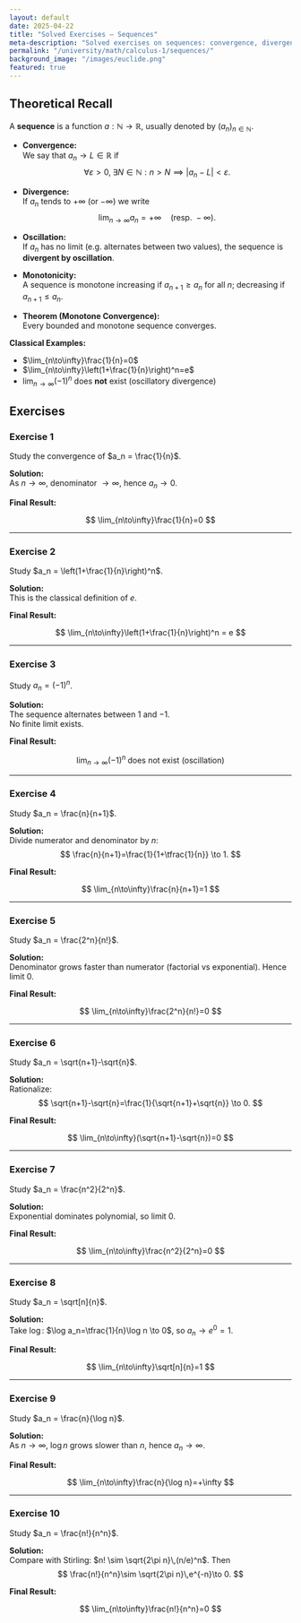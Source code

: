 ```yaml
---
layout: default
date: 2025-04-22
title: "Solved Exercises — Sequences"
meta-description: "Solved exercises on sequences: convergence, divergence, monotonicity, boundedness, and classical limits, with detailed step-by-step solutions."
permalink: "/university/math/calculus-1/sequences/"
background_image: "/images/euclide.png"
featured: true
---
```


<div class="content-box">

## Theoretical Recall

A **sequence** is a function $a:\mathbb{N} \to \mathbb{R}$, usually denoted by $(a_n)_{n\in\mathbb{N}}$.

- **Convergence:**  
  We say that $a_n \to L \in \mathbb{R}$ if  
  $$\forall \varepsilon > 0, \; \exists N \in \mathbb{N}: n > N \implies |a_n - L| < \varepsilon.$$

- **Divergence:**  
  If $a_n$ tends to $+\infty$ (or $-\infty$) we write  
  $$\lim_{n\to\infty} a_n = +\infty \quad (\text{resp. } -\infty).$$

- **Oscillation:**  
  If $a_n$ has no limit (e.g. alternates between two values), the sequence is **divergent by oscillation**.

- **Monotonicity:**  
  A sequence is monotone increasing if $a_{n+1}\ge a_n$ for all $n$; decreasing if $a_{n+1}\le a_n$.

- **Theorem (Monotone Convergence):**  
  Every bounded and monotone sequence converges.

**Classical Examples:**
- $\lim_{n\to\infty}\frac{1}{n}=0$  
- $\lim_{n\to\infty}\left(1+\frac{1}{n}\right)^n=e$  
- $\lim_{n\to\infty}(-1)^n$ does **not** exist (oscillatory divergence)

</div>

<div class="content-box">

## Exercises

### Exercise 1
Study the convergence of $a_n = \frac{1}{n}$.

**Solution:**  
As $n\to\infty$, denominator $\to\infty$, hence $a_n \to 0$.  

**Final Result:**  

$$
\lim_{n\to\infty}\frac{1}{n}=0
$$

---

### Exercise 2
Study $a_n = \left(1+\frac{1}{n}\right)^n$.

**Solution:**  
This is the classical definition of $e$.  

**Final Result:**  

$$
\lim_{n\to\infty}\left(1+\frac{1}{n}\right)^n = e
$$

---

### Exercise 3
Study $a_n = (-1)^n$.

**Solution:**  
The sequence alternates between $1$ and $-1$.  
No finite limit exists.  

**Final Result:**  

$$
\lim_{n\to\infty} (-1)^n \; \text{does not exist (oscillation)}
$$

---

### Exercise 4
Study $a_n = \frac{n}{n+1}$.

**Solution:**  
Divide numerator and denominator by $n$:  
$$
\frac{n}{n+1}=\frac{1}{1+\tfrac{1}{n}} \to 1.
$$  

**Final Result:**  

$$
\lim_{n\to\infty}\frac{n}{n+1}=1
$$

---

### Exercise 5
Study $a_n = \frac{2^n}{n!}$.

**Solution:**  
Denominator grows faster than numerator (factorial vs exponential). Hence limit $0$.  

**Final Result:**  

$$
\lim_{n\to\infty}\frac{2^n}{n!}=0
$$

---

### Exercise 6
Study $a_n = \sqrt{n+1}-\sqrt{n}$.

**Solution:**  
Rationalize:  
$$
\sqrt{n+1}-\sqrt{n}=\frac{1}{\sqrt{n+1}+\sqrt{n}} \to 0.
$$  

**Final Result:**  

$$
\lim_{n\to\infty}(\sqrt{n+1}-\sqrt{n})=0
$$

---

### Exercise 7
Study $a_n = \frac{n^2}{2^n}$.

**Solution:**  
Exponential dominates polynomial, so limit $0$.  

**Final Result:**  

$$
\lim_{n\to\infty}\frac{n^2}{2^n}=0
$$

---

### Exercise 8
Study $a_n = \sqrt[n]{n}$.

**Solution:**  
Take $\log$: $\log a_n=\tfrac{1}{n}\log n \to 0$, so $a_n\to e^0=1$.  

**Final Result:**  

$$
\lim_{n\to\infty}\sqrt[n]{n}=1
$$

---

### Exercise 9
Study $a_n = \frac{n}{\log n}$.

**Solution:**  
As $n\to\infty$, $\log n$ grows slower than $n$, hence $a_n\to\infty$.  

**Final Result:**  

$$
\lim_{n\to\infty}\frac{n}{\log n}=+\infty
$$

---

### Exercise 10
Study $a_n = \frac{n!}{n^n}$.

**Solution:**  
Compare with Stirling: $n! \sim \sqrt{2\pi n}\,(n/e)^n$. Then  
$$
\frac{n!}{n^n}\sim \sqrt{2\pi n}\,e^{-n}\to 0.
$$  

**Final Result:**  

$$
\lim_{n\to\infty}\frac{n!}{n^n}=0
$$

</div>
